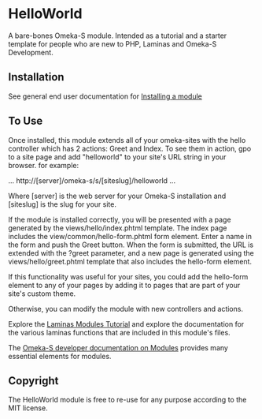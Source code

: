 # HelloWorld

A bare-bones Omeka-S module.  Intended as a tutorial and a starter template 
for people who are new to PHP, Laminas and Omeka-S Development.  


## Installation

See general end user documentation for [Installing a module](http://omeka.org/s/docs/user-manual/modules/#installing-modules)

## To Use

Once installed, this module extends all of your omeka-sites with the hello controller which has 2 actions: Greet and Index.  To see them in action, gpo to a site page and add "helloworld" to your site's URL string in your browser.  for example:

...
http://[server]/omeka-s/s/[siteslug]/helloworld
...

Where [server] is the web server for your Omeka-S installation and [siteslug] is the slug for your site.

If the module is installed correctly, you will be presented with a page generated by the views/hello/index.phtml template.  The index page includes the view/common/hello-form.phtml form element.  Enter a name in the form and push the Greet button.  When the form is  submitted, the URL is extended with the ?greet parameter, and a new page is generated using the views/hello/greet.phtml template that also includes the hello-form element.  

If this functionality was useful for your sites, you could add the hello-form element to any of your pages by adding it to pages that are part of your site's custom theme. 

Otherwise, you can modify the module with new controllers and actions. 

Explore the [Laminas Modules Tutorial](https://docs.laminas.dev/tutorials/getting-started/modules/) and explore the documentation for the various laminas functions that are included in this module's files.  

The [Omeka-S developer documentation on Modules](https://omeka.org/s/docs/developer/modules/) provides many essential elements for modules.


## Copyright

The HelloWorld module is free to re-use for any purpose according to the MIT license.   
